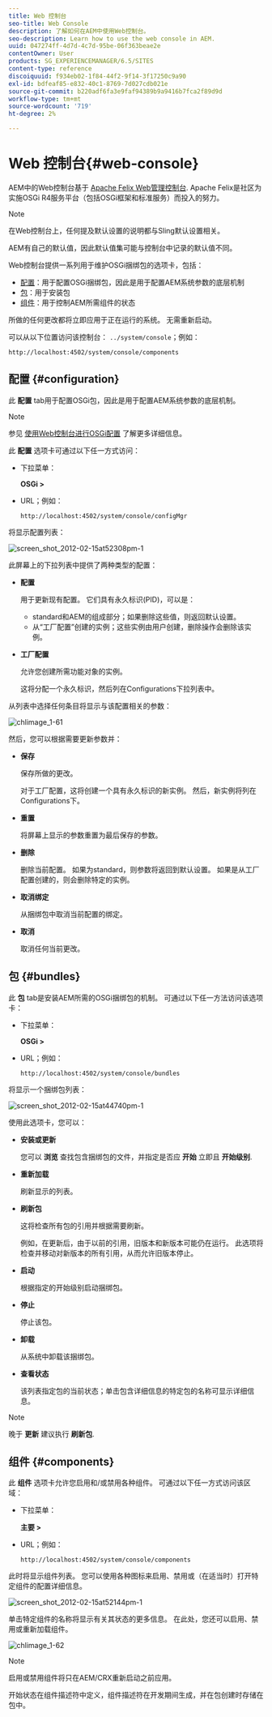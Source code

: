 ```yaml
---
title: Web 控制台
seo-title: Web Console
description: 了解如何在AEM中使用Web控制台。
seo-description: Learn how to use the web console in AEM.
uuid: 047274ff-4d7d-4c7d-95be-06f363beae2e
contentOwner: User
products: SG_EXPERIENCEMANAGER/6.5/SITES
content-type: reference
discoiquuid: f934eb02-1f84-44f2-9f14-3f17250c9a90
exl-id: bdfeaf85-e832-40c1-8769-7d027cdb021e
source-git-commit: b220adf6fa3e9faf94389b9a9416b7fca2f89d9d
workflow-type: tm+mt
source-wordcount: '719'
ht-degree: 2%

---
```


# Web 控制台{#web-console}

AEM中的Web控制台基于 [Apache Felix Web管理控制台](https://felix.apache.org/documentation/subprojects/apache-felix-web-console.html). Apache Felix是社区为实施OSGi R4服务平台（包括OSGi框架和标准服务）而投入的努力。

>[!NOTE]
>
>在Web控制台上，任何提及默认设置的说明都与Sling默认设置相关。
>
>AEM有自己的默认值，因此默认值集可能与控制台中记录的默认值不同。

Web控制台提供一系列用于维护OSGi捆绑包的选项卡，包括：

* [配置](#configuration)：用于配置OSGi捆绑包，因此是用于配置AEM系统参数的底层机制
* [包](#bundles)：用于安装包
* [组件](#components)：用于控制AEM所需组件的状态

所做的任何更改都将立即应用于正在运行的系统。 无需重新启动。

可以从以下位置访问该控制台： `../system/console`；例如：

`http://localhost:4502/system/console/components`

## 配置 {#configuration}

此 **配置** tab用于配置OSGi包，因此是用于配置AEM系统参数的底层机制。

>[!NOTE]
>
>参见 [使用Web控制台进行OSGi配置](/help/sites-deploying/configuring-osgi.md#osgi-configuration-with-the-web-console) 了解更多详细信息。

此 **配置** 选项卡可通过以下任一方式访问：

* 下拉菜单：

   **OSGi >**

* URL；例如：

   `http://localhost:4502/system/console/configMgr`

将显示配置列表：

![screen_shot_2012-02-15at52308pm-1](assets/screen_shot_2012-02-15at52308pm-1.png)

此屏幕上的下拉列表中提供了两种类型的配置：

* **配置**

   用于更新现有配置。 它们具有永久标识(PID)，可以是：

   * standard和AEM的组成部分；如果删除这些值，则返回默认设置。
   * 从“工厂配置”创建的实例；这些实例由用户创建，删除操作会删除该实例。

* **工厂配置**

   允许您创建所需功能对象的实例。

   这将分配一个永久标识，然后列在Configurations下拉列表中。

从列表中选择任何条目将显示与该配置相关的参数：

![chlimage_1-61](assets/chlimage_1-61.png)

然后，您可以根据需要更新参数并：

* **保存**

   保存所做的更改。

   对于工厂配置，这将创建一个具有永久标识的新实例。 然后，新实例将列在Configurations下。

* **重置**

   将屏幕上显示的参数重置为最后保存的参数。

* **删除**

   删除当前配置。 如果为standard，则参数将返回到默认设置。 如果是从工厂配置创建的，则会删除特定的实例。

* **取消绑定**

   从捆绑包中取消当前配置的绑定。

* **取消**

   取消任何当前更改。

## 包 {#bundles}

此 **包** tab是安装AEM所需的OSGi捆绑包的机制。 可通过以下任一方法访问该选项卡：

* 下拉菜单：

   **OSGi >**

* URL；例如：

   `http://localhost:4502/system/console/bundles`

将显示一个捆绑包列表：

![screen_shot_2012-02-15at44740pm-1](assets/screen_shot_2012-02-15at44740pm-1.png)

使用此选项卡，您可以：

* **安装或更新**

   您可以 **浏览** 查找包含捆绑包的文件，并指定是否应 **开始** 立即且 **开始级别**.

* **重新加载**

   刷新显示的列表。

* **刷新包**

   这将检查所有包的引用并根据需要刷新。

   例如，在更新后，由于以前的引用，旧版本和新版本可能仍在运行。 此选项将检查并移动对新版本的所有引用，从而允许旧版本停止。

* **启动**

   根据指定的开始级别启动捆绑包。

* **停止**

   停止该包。

* **卸载**

   从系统中卸载该捆绑包。

* **查看状态**

   该列表指定包的当前状态；单击包含详细信息的特定包的名称可显示详细信息。

>[!NOTE]
>
>晚于 **更新** 建议执行 **刷新包**.

## 组件 {#components}

此 **组件** 选项卡允许您启用和/或禁用各种组件。 可通过以下任一方式访问该区域：

* 下拉菜单：

   **主要 >**

* URL；例如：

   `http://localhost:4502/system/console/components`

此时将显示组件列表。 您可以使用各种图标来启用、禁用或（在适当时）打开特定组件的配置详细信息。

![screen_shot_2012-02-15at52144pm-1](assets/screen_shot_2012-02-15at52144pm-1.png)

单击特定组件的名称将显示有关其状态的更多信息。 在此处，您还可以启用、禁用或重新加载组件。

![chlimage_1-62](assets/chlimage_1-62.png)

>[!NOTE]
>
>启用或禁用组件将只在AEM/CRX重新启动之前应用。
>
>开始状态在组件描述符中定义，组件描述符在开发期间生成，并在包创建时存储在包中。
